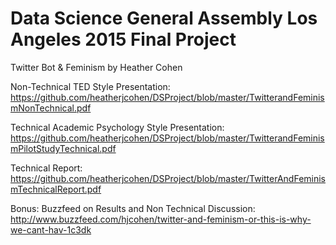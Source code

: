 # Data Science General Assembly Los Angeles 2015 Final Project
Twitter Bot &amp; Feminism 
by Heather Cohen

Non-Technical TED Style Presentation: 
https://github.com/heatherjcohen/DSProject/blob/master/TwitterandFeminismNonTechnical.pdf

Technical Academic Psychology Style Presentation: 
https://github.com/heatherjcohen/DSProject/blob/master/TwitterandFeminismPilotStudyTechnical.pdf

Technical Report: 
https://github.com/heatherjcohen/DSProject/blob/master/TwitterAndFeminismTechnicalReport.pdf

Bonus: Buzzfeed on Results and Non Technical Discussion:
http://www.buzzfeed.com/hjcohen/twitter-and-feminism-or-this-is-why-we-cant-hav-1c3dk
